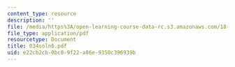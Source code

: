 ```yaml
---
content_type: resource
description: ''
file: /media/https%3A/open-learning-course-data-rc.s3.amazonaws.com/18-034-honors-differential-equations-spring-2004/e22cb2cb0bc09f22a86e9350c396939b_034soln6.pdf
file_type: application/pdf
resourcetype: Document
title: 034soln6.pdf
uid: e22cb2cb-0bc0-9f22-a86e-9350c396939b
---
```


